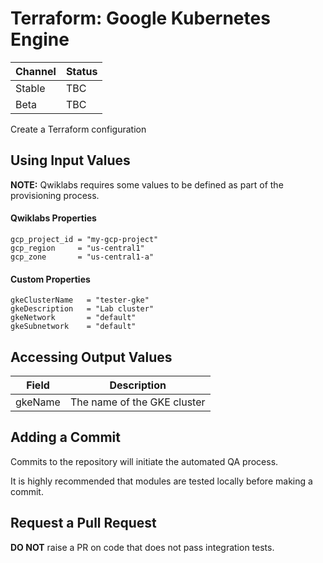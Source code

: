 # Terraform: Google Kubernetes Engine

| Channel | Status |
|---------|--------|
| Stable  | TBC    | 
| Beta    | TBC    | 

Create a Terraform configuration

## Using Input Values 

__NOTE:__ Qwiklabs requires some values to be defined as part of the provisioning process. 

#### Qwiklabs Properties
```
gcp_project_id = "my-gcp-project"
gcp_region     = "us-central1"
gcp_zone       = "us-central1-a"
```

#### Custom Properties

```
gkeClusterName   = "tester-gke"
gkeDescription   = "Lab cluster"
gkeNetwork       = "default"
gkeSubnetwork    = "default"
```

## Accessing Output Values 

| Field | Description |
|-------|-------------|
| gkeName | The name of the GKE cluster |

## Adding a Commit 

Commits to the repository will initiate the automated QA process.

It is highly recommended that modules are tested locally before making a commit.

## Request a Pull Request

__DO NOT__ raise a PR on code that does not pass integration tests.
